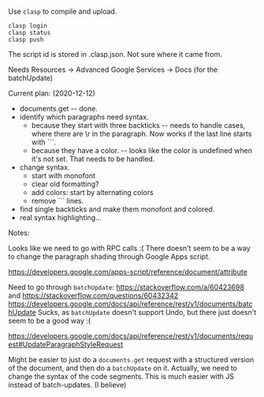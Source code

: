 Use `clasp` to compile and upload.

```
clasp login
clasp status
clasp push
```

The script id is stored in .clasp.json.
Not sure where it came from.

Needs Resources -> Advanced Google Services -> Docs (for the batchUpdate)

Current plan: (2020-12-12)
- documents.get  -- done.
- identify which paragraphs need syntax.
  * because they start with three backticks
    -- needs to handle cases, where there are \r in the paragraph.
      Now works if the last line starts with ```.
  * because they have a color.
    -- looks like the color is undefined when it's not set. That needs to be handled.
- change syntax.
  * start with monofont
  * clear old formatting?
  * add colors: start by alternating colors
  * remove ``` lines.
- find single backticks and make them monofont and colored.
- real syntax highlighting...

Notes:

Looks like we need to go with RPC calls :(
There doesn't seem to be a way to change the paragraph shading through
  Google Apps script.

https://developers.google.com/apps-script/reference/document/attribute

Need to go through `batchUpdate`:
https://stackoverflow.com/a/60423698 and https://stackoverflow.com/questions/60432342
https://developers.google.com/docs/api/reference/rest/v1/documents/batchUpdate
Sucks, as `batchUpdate` doesn't support Undo, but there just doesn't seem to be a good way :(

https://developers.google.com/docs/api/reference/rest/v1/documents/request#UpdateParagraphStyleRequest

Might be easier to just do a `documents.get` request with a structured version of the document, and then do a `batchUpdate` on it.
Actually, we need to change the syntax of the code segments. This is much easier with JS instead of batch-updates. (I believe)

